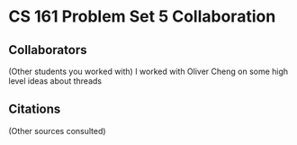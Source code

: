 CS 161 Problem Set 5 Collaboration
==================================

Collaborators
-------------
(Other students you worked with)
I worked with Oliver Cheng on some high level ideas about threads

Citations
---------
(Other sources consulted)
